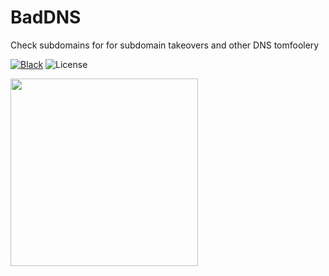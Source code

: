 # BadDNS
Check subdomains for for subdomain takeovers and other DNS tomfoolery

[![Black](https://img.shields.io/badge/code%20style-black-000000.svg)](https://github.com/psf/black)
![License](https://img.shields.io/badge/license-GPLv3-f126ea.svg)

<p align="left"><img width="300" height="300" src="https://github.com/blacklanternsecurity/baddns/assets/24899338/2ca1fe25-e834-4df8-8b02-8bf8f60f6e31"></p>

